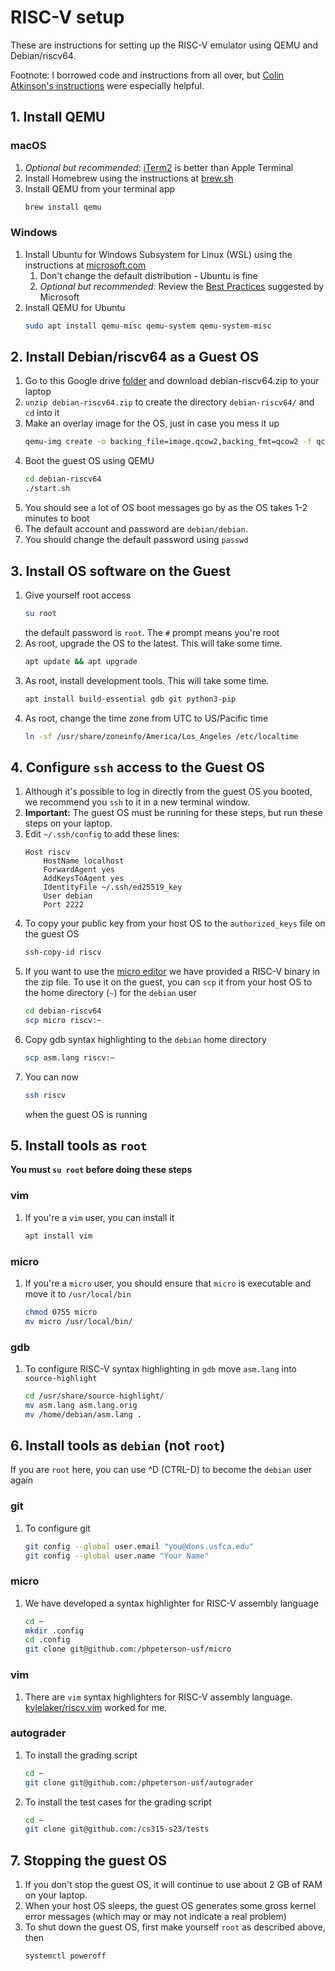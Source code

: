 # RISC-V setup

These are instructions for setting up the RISC-V emulator using QEMU and Debian/riscv64. 

Footnote: I borrowed code and instructions from all over, but [Colin Atkinson's instructions](https://colatkinson.site/linux/riscv/2021/01/27/riscv-qemu/) were especially helpful.

## 1. Install QEMU

### macOS
1. *Optional but recommended*: [iTerm2](https://iterm2.com/) is better than Apple Terminal
1. Install Homebrew using the instructions at [brew.sh](https://brew.sh/)
1. Install QEMU from your terminal app
    ```sh
    brew install qemu
    ```

### Windows
1. Install Ubuntu for Windows Subsystem for Linux (WSL) using the instructions at [microsoft.com](https://docs.microsoft.com/en-us/windows/wsl/install)
    1. Don't change the default distribution - Ubuntu is fine
    1. *Optional but recommended:* Review the [Best Practices](https://docs.microsoft.com/en-us/windows/wsl/setup/environment) suggested by Microsoft
1. Install QEMU for Ubuntu 
    ```sh
    sudo apt install qemu-misc qemu-system qemu-system-misc
    ```

## 2. Install Debian/riscv64 as a Guest OS

1. Go to this Google drive [folder](https://drive.google.com/drive/folders/1MpRQ2UFY9UpusGkEKQpkjkzhtFXgBCbT?usp=sharing) and download debian-riscv64.zip to your laptop
1. `unzip debian-riscv64.zip` to create the directory `debian-riscv64/` and `cd` into it
1. Make an overlay image for the OS, just in case you mess it up
    ```sh
    qemu-img create -o backing_file=image.qcow2,backing_fmt=qcow2 -f qcow2 overlay.qcow2
    ```
1. Boot the guest OS using QEMU
    ```sh
    cd debian-riscv64
    ./start.sh
    ```
1. You should see a lot of OS boot messages go by as the OS takes 1-2 minutes to boot
1. The default account and password are `debian/debian`. 
1. You should change the default password using `passwd`

## 3. Install OS software on the Guest

1. Give yourself root access 
    ```sh
    su root
    ```
    the default password is `root`. The `#` prompt means you're root
1. As root, upgrade the OS to the latest. This will take some time.
    ```sh
    apt update && apt upgrade
    ```
1. As root, install development tools. This will take some time.
    ```sh
    apt install build-essential gdb git python3-pip
    ```
1. As root, change the time zone from UTC to US/Pacific time
    ```sh
    ln -sf /usr/share/zoneinfo/America/Los_Angeles /etc/localtime
    ```

## 4. Configure `ssh` access to the Guest OS

1. Although it's possible to log in directly from the guest OS you booted, we recommend you `ssh` to it in a new terminal window.
1. **Important:** The guest OS must be running for these steps, but run these steps on your laptop.
1. Edit `~/.ssh/config` to add these lines:
    ```
    Host riscv
        HostName localhost
        ForwardAgent yes
        AddKeysToAgent yes
        IdentityFile ~/.ssh/ed25519_key
        User debian
        Port 2222
    ```
1. To copy your public key from your host OS to the `authorized_keys` file on the guest OS
    ```sh
    ssh-copy-id riscv
    ```
1. If you want to use the [micro editor](https://micro-editor.github.io/) we have provided a RISC-V binary in the zip file. To use it on the guest, you can `scp` it from your host OS to the home directory (`~`) for the `debian` user
    ```sh
    cd debian-riscv64
    scp micro riscv:~
    ```
1. Copy gdb syntax highlighting to the `debian` home directory
    ```sh
    scp asm.lang riscv:~
    ```
1. You can now 
    ```sh
    ssh riscv
    ``` 
    when the guest OS is running 

## 5. Install tools as `root`

**You must `su root` before doing these steps**

### vim
1. If you're a `vim` user, you can install it
    ```sh
    apt install vim
    ```

### micro
1. If you're a `micro` user, you should ensure that `micro` is executable and move it to `/usr/local/bin`
    ```sh
    chmod 0755 micro
    mv micro /usr/local/bin/
    ```

### gdb
1. To configure RISC-V syntax highlighting in `gdb` move `asm.lang` into `source-highlight`
    ```sh
    cd /usr/share/source-highlight/
    mv asm.lang asm.lang.orig
    mv /home/debian/asm.lang .
    ```

## 6. Install tools as `debian` (not `root`)

If you are `root` here, you can use ^D (CTRL-D) to become the `debian` user again

### git
1. To configure git
    ```sh
    git config --global user.email "you@dons.usfca.edu"
    git config --global user.name "Your Name"
    ```

### micro
1. We have developed a syntax highlighter for RISC-V assembly language
    ```sh
    cd ~
    mkdir .config
    cd .config
    git clone git@github.com:/phpeterson-usf/micro
    ```

### vim
1. There are `vim` syntax highlighters for RISC-V assembly language. [kylelaker/riscv.vim](https://github.com/kylelaker/riscv.vim) worked for me.

### autograder
1. To install the grading script
    ```sh
    cd ~
    git clone git@github.com:/phpeterson-usf/autograder
    ```
1. To install the test cases for the grading script
    ```sh
    cd ~
    git clone git@github.com:/cs315-s23/tests
    ```

## 7. Stopping the guest OS

1. If you don't stop the guest OS, it will continue to use about 2 GB of RAM on your laptop.
1. When your host OS sleeps, the guest OS generates some gross kernel error messages (which may or may not indicate a real problem)
1. To shut down the guest OS, first make yourself `root` as described above, then
    ```sh
    systemctl poweroff
    ```
